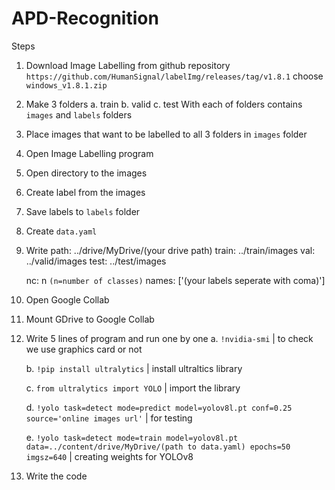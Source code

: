 # APD-Recognition

Steps
1. Download Image Labelling from github repository `https://github.com/HumanSignal/labelImg/releases/tag/v1.8.1` choose `windows_v1.8.1.zip`
2. Make 3 folders
   a. train
   b. valid
   c. test
   With each of folders contains `images` and `labels` folders
3. Place images that want to be labelled to all 3 folders in `images` folder
4. Open Image Labelling program
5. Open directory to the images
6. Create label from the images
7. Save labels to `labels` folder
8. Create `data.yaml`
9. Write
    path: ../drive/MyDrive/(your drive path)
    train: ../train/images
    val: ../valid/images
    test: ../test/images

    nc: n `(n=number of classes)`
    names: ['(your labels seperate with coma)']
10. Open Google Collab
11. Mount GDrive to Google Collab
12. Write 5 lines of program and run one by one
    a. `!nvidia-smi` | to check we use graphics card or not
    
    b. `!pip install ultralytics` | install ultraltics library
    
    c. `from ultralytics import YOLO` | import the library
    
    d. `!yolo task=detect mode=predict model=yolov8l.pt conf=0.25 source='online images url'` | for testing
    
    e. `!yolo task=detect mode=train model=yolov8l.pt data=../content/drive/MyDrive/(path to data.yaml) epochs=50 imgsz=640` | creating weights for YOLOv8
14. Write the code
